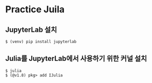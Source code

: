 # Practice Juila

## JupyterLab 설치

```
$ (venv) pip install jupyterlab
```

## Julia를 JupyterLab에서 사용하기 위한 커널 설치

```
$ julia
$ (@v1.8) pkg> add IJulia
```